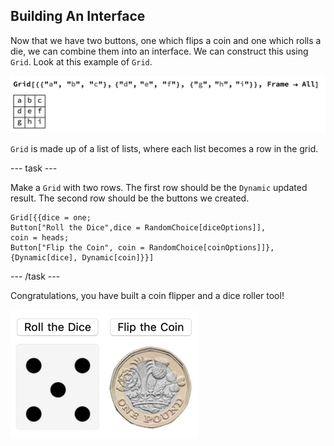 ## Building An Interface

Now that we have two buttons, one which flips a coin and one which rolls a die, we can combine them into an interface.
We can construct this using `Grid`.
Look at this example of `Grid`.

![Grid](images/Grid.png)

`Grid` is made up of a list of lists, where each list becomes a row in the grid.

--- task ---

Make a `Grid` with two rows.
The first row should be the `Dynamic` updated result.
The second row should be the buttons we created.

```
Grid[{{dice = one;
Button["Roll the Dice",dice = RandomChoice[diceOptions]],
coin = heads;
Button["Flip the Coin", coin = RandomChoice[coinOptions]]},
{Dynamic[dice], Dynamic[coin]}}]
 ```
--- /task ---

Congratulations, you have built a coin flipper and a dice roller tool!

![Complete project](images/Complete1.png)
